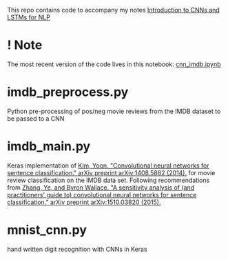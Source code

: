 This repo contains code to accompany my notes [Introduction to CNNs and LSTMs for NLP](http://www.lix.polytechnique.fr/~anti5662/intro_cnn_lstm_tixier.pdf)
# ! Note
The most recent version of the code lives in this notebook: [cnn_imdb.ipynb](https://github.com/Tixierae/deep_learning_NLP/blob/master/cnn_imdb.ipynb)
# imdb_preprocess.py
Python pre-processing of pos/neg movie reviews from the IMDB dataset to be passed to a CNN
# imdb_main.py
Keras implementation of [Kim, Yoon. "Convolutional neural networks for sentence classification." arXiv preprint arXiv:1408.5882 (2014).](https://arxiv.org/pdf/1408.5882.pdf) for movie review classification on the IMDB data set.
Following recommendations from [Zhang, Ye, and Byron Wallace. "A sensitivity analysis of (and practitioners' guide to) convolutional neural networks for sentence classification." arXiv preprint arXiv:1510.03820 (2015).](https://arxiv.org/pdf/1510.03820.pdf)
# mnist_cnn.py
hand written digit recognition with CNNs in Keras
